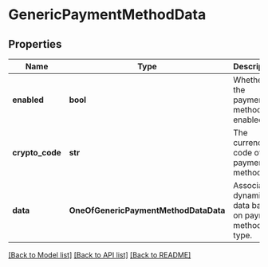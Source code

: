 # GenericPaymentMethodData

## Properties
Name | Type | Description | Notes
------------ | ------------- | ------------- | -------------
**enabled** | **bool** | Whether the payment method is enabled | [optional] 
**crypto_code** | **str** | The currency code of the payment method | [optional] 
**data** | **OneOfGenericPaymentMethodDataData** | Associated dynamic data based on payment method type. | [optional] 

[[Back to Model list]](../README.md#documentation-for-models) [[Back to API list]](../README.md#documentation-for-api-endpoints) [[Back to README]](../README.md)

